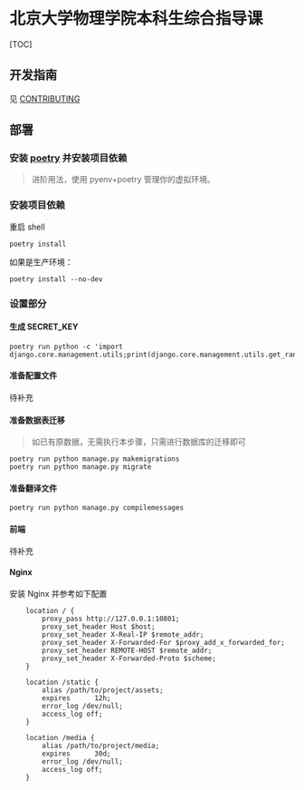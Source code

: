 # 北京大学物理学院本科生综合指导课
[TOC]

## 开发指南
见 [CONTRIBUTING](CODE_OF_CONDUCT.md)

## 部署

### 安装 [poetry](https://github.com/python-poetry/poetry) 并安装项目依赖

> 进阶用法，使用 pyenv+poetry 管理你的虚拟环境。

### 安装项目依赖

重启 shell

```shell
poetry install
```

如果是生产环境：

```shell
poetry install --no-dev
```

### 设置部分

#### 生成 SECRET_KEY
```shell
poetry run python -c 'import django.core.management.utils;print(django.core.management.utils.get_random_secret_key())'
```

#### 准备配置文件

待补充

#### 准备数据表迁移
> 如已有原数据，无需执行本步骤，只需进行数据库的迁移即可
```shell
poetry run python manage.py makemigrations
poetry run python manage.py migrate
```

#### 准备翻译文件

```shell
poetry run python manage.py compilemessages
```

#### 前端

待补充

#### Nginx

安装 Nginx 并参考如下配置

```nginx
    location / {
        proxy_pass http://127.0.0.1:10801;
        proxy_set_header Host $host;
        proxy_set_header X-Real-IP $remote_addr;
        proxy_set_header X-Forwarded-For $proxy_add_x_forwarded_for;
        proxy_set_header REMOTE-HOST $remote_addr;
        proxy_set_header X-Forwarded-Proto $scheme;
    }
    
    location /static {
        alias /path/to/project/assets;
        expires      12h;
        error_log /dev/null;
        access_log off;
    }
    
    location /media {
        alias /path/to/project/media;
        expires      30d;
        error_log /dev/null;
        access_log off;
    }
```